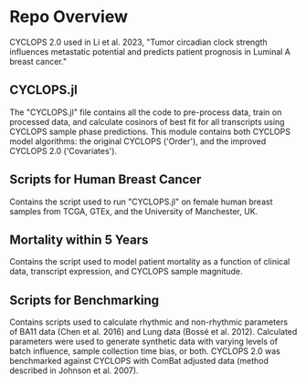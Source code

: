 # Repo Overview
CYCLOPS 2.0 used in Li et al. 2023, "Tumor circadian clock strength influences metastatic potential and predicts patient prognosis in Luminal A breast cancer."

## CYCLOPS.jl
The "CYCLOPS.jl" file contains all the code to pre-process data, train on processed data, and calculate cosinors of best fit for all transcripts using CYCLOPS sample phase predictions. This module contains both CYCLOPS model algorithms: the original CYCLOPS ('Order'), and the improved CYCLOPS 2.0 ('Covariates').

## Scripts for Human Breast Cancer
Contains the script used to run "CYCLOPS.jl" on female human breast samples from TCGA, GTEx, and the University of Manchester, UK.

## Mortality within 5 Years
Contains the script used to model patient mortality as a function of clinical data, transcript expression, and CYCLOPS sample magnitude.

## Scripts for Benchmarking
Contains scripts used to calculate rhythmic and non-rhythmic parameters of BA11 data (Chen et al. 2016) and Lung data (Bossé et al. 2012). Calculated parameters were used to generate synthetic data with varying levels of batch influence, sample collection time bias, or both. CYCLOPS 2.0 was benchmarked against CYCLOPS with ComBat adjusted data (method described in Johnson et al. 2007).
